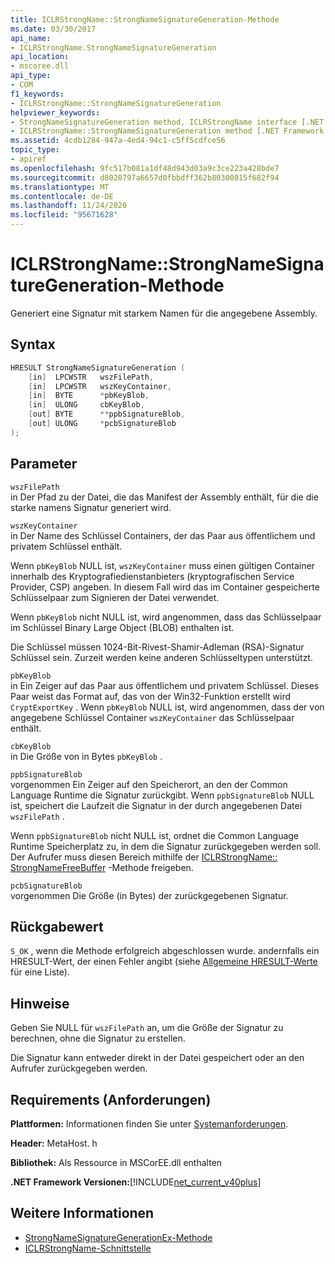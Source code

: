 ```yaml
---
title: ICLRStrongName::StrongNameSignatureGeneration-Methode
ms.date: 03/30/2017
api_name:
- ICLRStrongName.StrongNameSignatureGeneration
api_location:
- mscoree.dll
api_type:
- COM
f1_keywords:
- ICLRStrongName::StrongNameSignatureGeneration
helpviewer_keywords:
- StrongNameSignatureGeneration method, ICLRStrongName interface [.NET Framework hosting]
- ICLRStrongName::StrongNameSignatureGeneration method [.NET Framework hosting]
ms.assetid: 4cdb1284-947a-4ed4-94c1-c5ff5cdfce56
topic_type:
- apiref
ms.openlocfilehash: 9fc517b081a1df48d943d03a9c3ce223a428bde7
ms.sourcegitcommit: d8020797a6657d0fbbdff362b80300815f682f94
ms.translationtype: MT
ms.contentlocale: de-DE
ms.lasthandoff: 11/24/2020
ms.locfileid: "95671628"
---
```

# <a name="iclrstrongnamestrongnamesignaturegeneration-method"></a>ICLRStrongName::StrongNameSignatureGeneration-Methode

Generiert eine Signatur mit starkem Namen für die angegebene Assembly.  
  
## <a name="syntax"></a>Syntax  
  
```cpp  
HRESULT StrongNameSignatureGeneration (
    [in]  LPCWSTR   wszFilePath,  
    [in]  LPCWSTR   wszKeyContainer,  
    [in]  BYTE      *pbKeyBlob,  
    [in]  ULONG     cbKeyBlob,  
    [out] BYTE      **ppbSignatureBlob,  
    [out] ULONG     *pcbSignatureBlob  
);  
```  
  
## <a name="parameters"></a>Parameter  

 `wszFilePath`  
 in Der Pfad zu der Datei, die das Manifest der Assembly enthält, für die die starke namens Signatur generiert wird.  
  
 `wszKeyContainer`  
 in Der Name des Schlüssel Containers, der das Paar aus öffentlichem und privatem Schlüssel enthält.  
  
 Wenn `pbKeyBlob` NULL ist, `wszKeyContainer` muss einen gültigen Container innerhalb des Kryptografiedienstanbieters (kryptografischen Service Provider, CSP) angeben. In diesem Fall wird das im Container gespeicherte Schlüsselpaar zum Signieren der Datei verwendet.  
  
 Wenn `pbKeyBlob` nicht NULL ist, wird angenommen, dass das Schlüsselpaar im Schlüssel Binary Large Object (BLOB) enthalten ist.  
  
 Die Schlüssel müssen 1024-Bit-Rivest-Shamir-Adleman (RSA)-Signatur Schlüssel sein. Zurzeit werden keine anderen Schlüsseltypen unterstützt.  
  
 `pbKeyBlob`  
 in Ein Zeiger auf das Paar aus öffentlichem und privatem Schlüssel. Dieses Paar weist das Format auf, das von der Win32-Funktion erstellt wird `CryptExportKey` . Wenn `pbKeyBlob` NULL ist, wird angenommen, dass der von angegebene Schlüssel Container `wszKeyContainer` das Schlüsselpaar enthält.  
  
 `cbKeyBlob`  
 in Die Größe von in Bytes `pbKeyBlob` .  
  
 `ppbSignatureBlob`  
 vorgenommen Ein Zeiger auf den Speicherort, an den der Common Language Runtime die Signatur zurückgibt. Wenn `ppbSignatureBlob` NULL ist, speichert die Laufzeit die Signatur in der durch angegebenen Datei `wszFilePath` .  
  
 Wenn `ppbSignatureBlob` nicht NULL ist, ordnet die Common Language Runtime Speicherplatz zu, in dem die Signatur zurückgegeben werden soll. Der Aufrufer muss diesen Bereich mithilfe der [ICLRStrongName:: StrongNameFreeBuffer](iclrstrongname-strongnamefreebuffer-method.md) -Methode freigeben.  
  
 `pcbSignatureBlob`  
 vorgenommen Die Größe (in Bytes) der zurückgegebenen Signatur.  
  
## <a name="return-value"></a>Rückgabewert  

 `S_OK` , wenn die Methode erfolgreich abgeschlossen wurde. andernfalls ein HRESULT-Wert, der einen Fehler angibt (siehe [Allgemeine HRESULT-Werte](/windows/win32/seccrypto/common-hresult-values) für eine Liste).  
  
## <a name="remarks"></a>Hinweise  

 Geben Sie NULL für `wszFilePath` an, um die Größe der Signatur zu berechnen, ohne die Signatur zu erstellen.  
  
 Die Signatur kann entweder direkt in der Datei gespeichert oder an den Aufrufer zurückgegeben werden.  
  
## <a name="requirements"></a>Requirements (Anforderungen)  

 **Plattformen:** Informationen finden Sie unter [Systemanforderungen](../../get-started/system-requirements.md).  
  
 **Header:** MetaHost. h  
  
 **Bibliothek:** Als Ressource in MSCorEE.dll enthalten  
  
 **.NET Framework Versionen:**[!INCLUDE[net_current_v40plus](../../../../includes/net-current-v40plus-md.md)]  
  
## <a name="see-also"></a>Weitere Informationen

- [StrongNameSignatureGenerationEx-Methode](iclrstrongname-strongnamesignaturegenerationex-method.md)
- [ICLRStrongName-Schnittstelle](iclrstrongname-interface.md)
